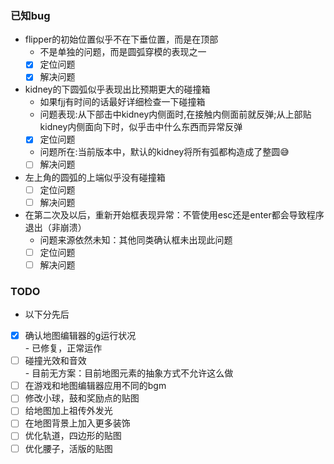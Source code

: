 ### 已知bug
+ flipper的初始位置似乎不在下垂位置，而是在顶部
   - 不是单独的问题，而是圆弧穿模的表现之一
   - [x] 定位问题
   - [x] 解决问题
+ kidney的下圆弧似乎表现出比预期更大的碰撞箱
   - 如果fjj有时间的话最好详细检查一下碰撞箱
   - 问题表现:从下部击中kidney内侧面时,在接触内侧面前就反弹;从上部贴kidney内侧面向下时，似乎击中什么东西而异常反弹
   - [x] 定位问题
   - 问题所在:当前版本中，默认的kidney将所有弧都构造成了整圆😅
   - [ ] 解决问题
+ 左上角的圆弧的上端似乎没有碰撞箱
   - [ ] 定位问题
   - [ ] 解决问题
+ 在第二次及以后，重新开始框表现异常：不管使用esc还是enter都会导致程序退出（非崩溃）
   - 问题来源依然未知：其他同类确认框未出现此问题
   - [ ] 定位问题
   - [ ] 解决问题

### TODO
+ 以下分先后
+ [x] 确认地图编辑器的g运行状况  
      - 已修复，正常运作
+ [ ] 碰撞光效和音效  
      - 目前无方案：目前地图元素的抽象方式不允许这么做
+ [ ] 在游戏和地图编辑器应用不同的bgm
+ [ ] 修改小球，鼓和奖励点的贴图
+ [ ] 给地图加上祖传外发光
+ [ ] 在地图背景上加入更多装饰
+ [ ] 优化轨道，四边形的贴图
+ [ ] 优化腰子，活版的贴图
